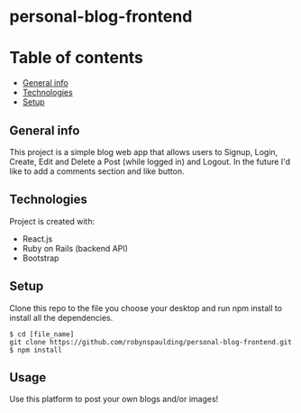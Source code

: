 # personal-blog-frontend
# Table of contents
* [General info](#general-info)
* [Technologies](#technologies)
* [Setup](#setup)

## General info
This project is a simple blog web app that allows users to Signup, Login, Create, Edit and Delete a Post (while logged in) and Logout. In the future I'd like to add a comments section and like button. 
	
## Technologies
Project is created with:
* React.js
* Ruby on Rails (backend API)
* Bootstrap
	
## Setup
Clone this repo to the file you choose your desktop and run npm install to install all the dependencies.

```
$ cd [file_name]
git clone https://github.com/robynspaulding/personal-blog-frontend.git
$ npm install
```

## Usage
Use this platform to post your own blogs and/or images!
